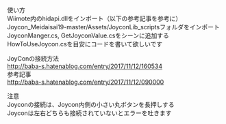 使い方   
Wiimote内のhidapi.dllをインポート（以下の参考記事を参考に）   
Joycon_Meidaisai19-master/Assets/JoyconLib_scriptsフォルダをインポート   
JoyconManger.cs, GetJoyconValue.csをシーンに追加する   
HowToUseJoycon.csを目安にコードを書いて欲しいです   

JoyConの接続方法   
http://baba-s.hatenablog.com/entry/2017/11/12/160534    
参考記事    
http://baba-s.hatenablog.com/entry/2017/11/12/090000

注意   
Joyconの接続は、Joycon内側の小さい丸ボタンを長押しする   
Joyconは左右どちらも接続されていないとエラーを吐きます
